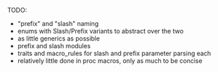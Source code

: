 TODO:
- "prefix" and "slash" naming
- enums with Slash/Prefix variants to abstract over the two
- as little generics as possible
- prefix and slash modules
- traits and macro_rules for slash and prefix parameter parsing each
- relatively little done in proc macros, only as much to be concise
